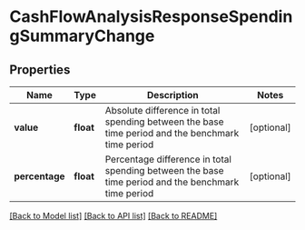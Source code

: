 # CashFlowAnalysisResponseSpendingSummaryChange

## Properties
Name | Type | Description | Notes
------------ | ------------- | ------------- | -------------
**value** | **float** | Absolute difference in total spending between the base time period and the benchmark time period | [optional] 
**percentage** | **float** | Percentage difference in total spending between the base time period and the benchmark time period | [optional] 

[[Back to Model list]](../README.md#documentation-for-models) [[Back to API list]](../README.md#documentation-for-api-endpoints) [[Back to README]](../README.md)


